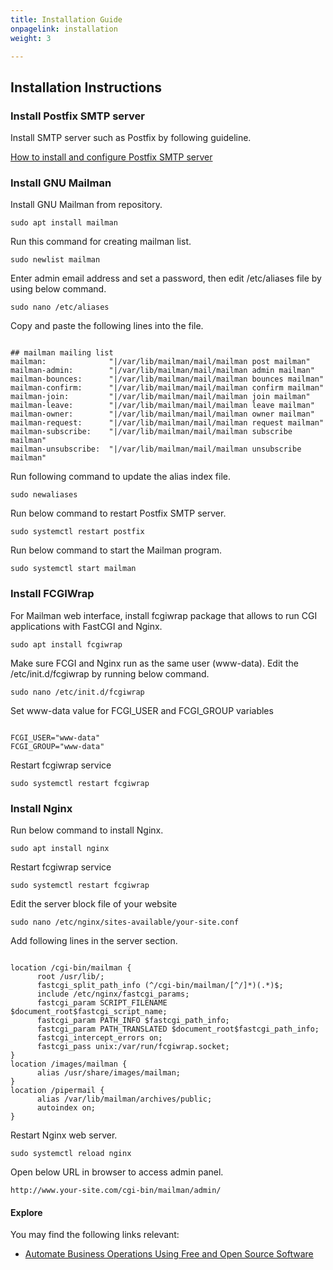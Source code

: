 ```yaml
---
title: Installation Guide
onpagelink: installation
weight: 3

---
```


Installation Instructions
-------------------------

### Install Postfix SMTP server

Install SMTP server such as Postfix by following guideline.

[How to install and configure Postfix SMTP server](https://products.containerize.com/transactional-email/postfix)

### Install GNU Mailman

Install GNU Mailman from repository.

 ```
sudo apt install mailman
```

Run this command for creating mailman list.

 ```
sudo newlist mailman
```

Enter admin email address and set a password, then edit /etc/aliases file by using below command.

 ```
sudo nano /etc/aliases
```

Copy and paste the following lines into the file.

 ```

## mailman mailing list
mailman:              "|/var/lib/mailman/mail/mailman post mailman"
mailman-admin:        "|/var/lib/mailman/mail/mailman admin mailman"
mailman-bounces:      "|/var/lib/mailman/mail/mailman bounces mailman"
mailman-confirm:      "|/var/lib/mailman/mail/mailman confirm mailman"
mailman-join:         "|/var/lib/mailman/mail/mailman join mailman"
mailman-leave:        "|/var/lib/mailman/mail/mailman leave mailman"
mailman-owner:        "|/var/lib/mailman/mail/mailman owner mailman"
mailman-request:      "|/var/lib/mailman/mail/mailman request mailman"
mailman-subscribe:    "|/var/lib/mailman/mail/mailman subscribe mailman"
mailman-unsubscribe:  "|/var/lib/mailman/mail/mailman unsubscribe mailman"

```

Run following command to update the alias index file.

 ```
sudo newaliases
```

Run below command to restart Postfix SMTP server.

 ```
sudo systemctl restart postfix
```

Run below command to start the Mailman program.

 ```
sudo systemctl start mailman
```

### Install FCGIWrap

For Mailman web interface, install fcgiwrap package that allows to run CGI applications with FastCGI and Nginx.

 ```
sudo apt install fcgiwrap
```

Make sure FCGI and Nginx run as the same user (www-data). Edit the /etc/init.d/fcgiwrap by running below command.

 ```
sudo nano /etc/init.d/fcgiwrap
```

Set www-data value for FCGI\_USER and FCGI\_GROUP variables

 ```

FCGI_USER="www-data"
FCGI_GROUP="www-data"

```

Restart fcgiwrap service

 ```
sudo systemctl restart fcgiwrap
```

### Install Nginx

Run below command to install Nginx.

 ```
sudo apt install nginx
```

Restart fcgiwrap service

 ```
sudo systemctl restart fcgiwrap
```

Edit the server block file of your website

 ```
sudo nano /etc/nginx/sites-available/your-site.conf
```

Add following lines in the server section.

 ```

location /cgi-bin/mailman {
       root /usr/lib/;
       fastcgi_split_path_info (^/cgi-bin/mailman/[^/]*)(.*)$;
       include /etc/nginx/fastcgi_params;
       fastcgi_param SCRIPT_FILENAME $document_root$fastcgi_script_name;
       fastcgi_param PATH_INFO $fastcgi_path_info;
       fastcgi_param PATH_TRANSLATED $document_root$fastcgi_path_info;
       fastcgi_intercept_errors on;
       fastcgi_pass unix:/var/run/fcgiwrap.socket;
}
location /images/mailman {
       alias /usr/share/images/mailman;
}
location /pipermail {
       alias /var/lib/mailman/archives/public;
       autoindex on;
}

```

Restart Nginx web server.

 ```
sudo systemctl reload nginx
```

Open below URL in browser to access admin panel.

 ```
http://www.your-site.com/cgi-bin/mailman/admin/
```

#### **Explore**

You may find the following links relevant:

- [Automate Business Operations Using Free and Open Source Software](https://blog.containerize.com/2020/08/27/automate-business-operations-using-open-source-software/)
 